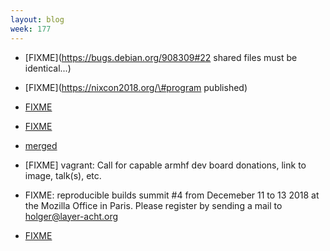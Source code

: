 ```yaml
---
layout: blog
week: 177
---
```


* [FIXME](https://bugs.debian.org/908309#22 shared files must be identical...)

* [FIXME](https://nixcon2018.org/\#program published)

* [FIXME](https://github.com/systemd/systemd/issues/10045)

* [FIXME](https://bugs.debian.org/875700#19)

* [merged](https://github.com/sphinx-doc/sphinx/pull/5388#issuecomment-418788254)

* [FIXME] vagrant: Call for capable armhf dev board donations, link to image, talk(s), etc.

* FIXME: reproducible builds summit #4 from Decemeber 11 to 13 2018 at the Mozilla Office in Paris. Please register by sending a mail to holger@layer-acht.org

* [FIXME](https://salsa.debian.org/qa/distro-tracker/merge_requests/50)
